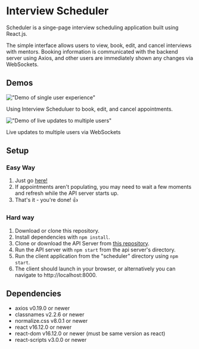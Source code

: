 # Interview Scheduler

Scheduler is a singe-page interview scheduling application built using React.js.

The simple interface allows users to view, book, edit, and cancel interviews with mentors. Booking information is communicated with the backend server using Axios, and other users are immediately shown any changes via WebSockets.

## Demos

!["Demo of single user experience"](https://github.com/m-wardle/scheduler/blob/master/public/images/Basic%20Use.gif?raw=true)

Using Interview Scheduluer to book, edit, and cancel appointments.

!["Demo of live updates to multiple users"](https://github.com/m-wardle/scheduler/blob/master/public/images/Websocket%20Use.gif?raw=true)

Live updates to multiple users via WebSockets

## Setup

### Easy Way

1. Just go [here!](https://intrvw-sched.netlify.com/)
2. If appointments aren't populating, you may need to wait a few moments and refresh while the API server starts up.
3. That's it - you're done! 👍

### Hard way

1. Download or clone this repository.
2. Install dependencies with `npm install`.
3. Clone or download the API Server from [this repository](https://github.com/m-wardle/scheduler-api).
4. Run the API server with `npm start` from the api server's directory.
5. Run the client application from the "scheduler" directory using `npm start`.
6. The client should launch in your browser, or alternatively you can navigate to http://localhost:8000.

## Dependencies

- axios v0.19.0 or newer
- classnames v2.2.6 or newer
- normalize.css v8.0.1 or newer
- react v16.12.0 or newer
- react-dom v16.12.0 or newer (must be same version as react)
- react-scripts v3.0.0 or newer
